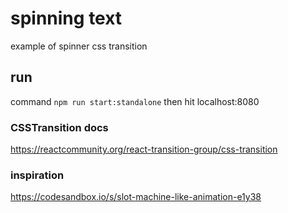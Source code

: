# spinning text

example of spinner css transition

## run

command `npm run start:standalone` then hit localhost:8080

### CSSTransition docs

https://reactcommunity.org/react-transition-group/css-transition

### inspiration

https://codesandbox.io/s/slot-machine-like-animation-e1y38
